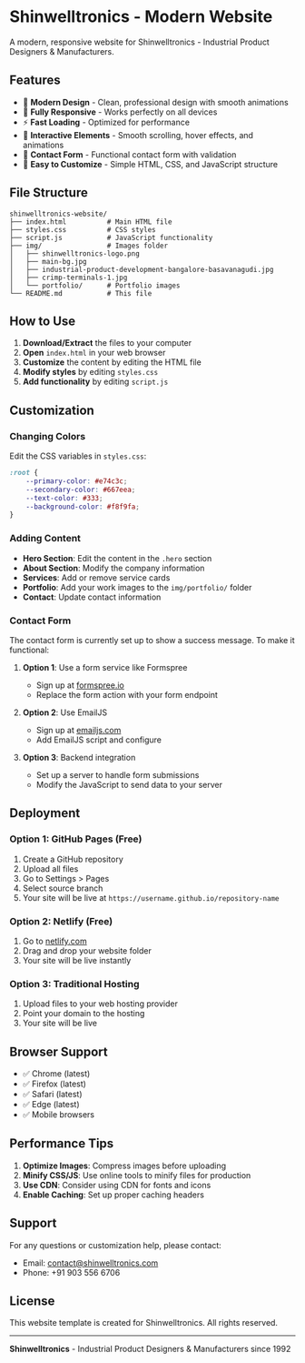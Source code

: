 # Shinwelltronics - Modern Website

A modern, responsive website for Shinwelltronics - Industrial Product Designers & Manufacturers.

## Features

- 🎨 **Modern Design** - Clean, professional design with smooth animations
- 📱 **Fully Responsive** - Works perfectly on all devices
- ⚡ **Fast Loading** - Optimized for performance
- 🎯 **Interactive Elements** - Smooth scrolling, hover effects, and animations
- 📧 **Contact Form** - Functional contact form with validation
- 🔧 **Easy to Customize** - Simple HTML, CSS, and JavaScript structure

## File Structure

```
shinwelltronics-website/
├── index.html          # Main HTML file
├── styles.css          # CSS styles
├── script.js           # JavaScript functionality
├── img/                # Images folder
│   ├── shinwelltronics-logo.png
│   ├── main-bg.jpg
│   ├── industrial-product-development-bangalore-basavanagudi.jpg
│   ├── crimp-terminals-1.jpg
│   └── portfolio/      # Portfolio images
└── README.md           # This file
```

## How to Use

1. **Download/Extract** the files to your computer
2. **Open** `index.html` in your web browser
3. **Customize** the content by editing the HTML file
4. **Modify styles** by editing `styles.css`
5. **Add functionality** by editing `script.js`

## Customization

### Changing Colors
Edit the CSS variables in `styles.css`:
```css
:root {
    --primary-color: #e74c3c;
    --secondary-color: #667eea;
    --text-color: #333;
    --background-color: #f8f9fa;
}
```

### Adding Content
- **Hero Section**: Edit the content in the `.hero` section
- **About Section**: Modify the company information
- **Services**: Add or remove service cards
- **Portfolio**: Add your work images to the `img/portfolio/` folder
- **Contact**: Update contact information

### Contact Form
The contact form is currently set up to show a success message. To make it functional:

1. **Option 1**: Use a form service like Formspree
   - Sign up at [formspree.io](https://formspree.io)
   - Replace the form action with your form endpoint

2. **Option 2**: Use EmailJS
   - Sign up at [emailjs.com](https://emailjs.com)
   - Add EmailJS script and configure

3. **Option 3**: Backend integration
   - Set up a server to handle form submissions
   - Modify the JavaScript to send data to your server

## Deployment

### Option 1: GitHub Pages (Free)
1. Create a GitHub repository
2. Upload all files
3. Go to Settings > Pages
4. Select source branch
5. Your site will be live at `https://username.github.io/repository-name`

### Option 2: Netlify (Free)
1. Go to [netlify.com](https://netlify.com)
2. Drag and drop your website folder
3. Your site will be live instantly

### Option 3: Traditional Hosting
1. Upload files to your web hosting provider
2. Point your domain to the hosting
3. Your site will be live

## Browser Support

- ✅ Chrome (latest)
- ✅ Firefox (latest)
- ✅ Safari (latest)
- ✅ Edge (latest)
- ✅ Mobile browsers

## Performance Tips

1. **Optimize Images**: Compress images before uploading
2. **Minify CSS/JS**: Use online tools to minify files for production
3. **Use CDN**: Consider using CDN for fonts and icons
4. **Enable Caching**: Set up proper caching headers

## Support

For any questions or customization help, please contact:
- Email: contact@shinwelltronics.com
- Phone: +91 903 556 6706

## License

This website template is created for Shinwelltronics. All rights reserved.

---

**Shinwelltronics** - Industrial Product Designers & Manufacturers since 1992
